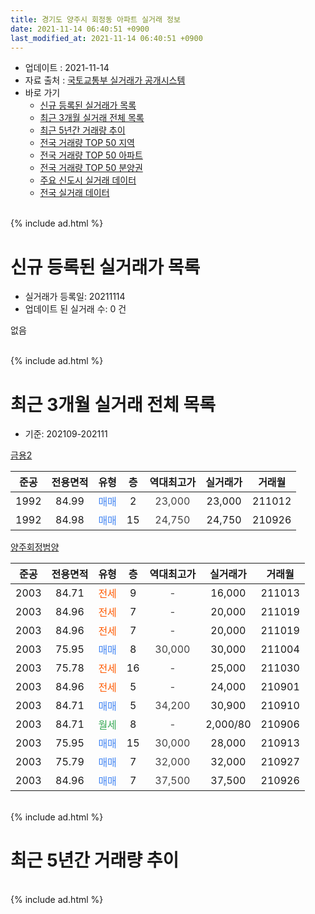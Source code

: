 ```yaml
---
title: 경기도 양주시 회정동 아파트 실거래 정보
date: 2021-11-14 06:40:51 +0900
last_modified_at: 2021-11-14 06:40:51 +0900
---
```


* 업데이트 : 2021-11-14
* 자료 출처 : [국토교통부 실거래가 공개시스템](http://rt.molit.go.kr)
* 바로 가기
    * [신규 등록된 실거래가 목록](#신규-등록된-실거래가-목록)
    * [최근 3개월 실거래 전체 목록](#최근-3개월-실거래-전체-목록)
    * [최근 5년간 거래량 추이](#최근-5년간-거래량-추이)
    * [전국 거래량 TOP 50 지역](https://inasie.github.io/apt-trade-info/최근-3개월-전국에서-가장-거래가-많이-발생한-지역)
    * [전국 거래량 TOP 50 아파트](https://inasie.github.io/apt-trade-info/최근-3개월-전국에서-가장-거래가-많이-발생한-아파트)
    * [전국 거래량 TOP 50 분양권](https://inasie.github.io/apt-trade-info/최근-3개월-전국에서-가장-거래가-많이-발생한-분양권)
    * [주요 신도시 실거래 데이터](https://inasie.github.io/apt-trade-info/주요-신도시)
    * [전국 실거래 데이터](https://inasie.github.io/apt-trade-info/전국)
<br>
{% include ad.html %}
<br>

# 신규 등록된 실거래가 목록
* 실거래가 등록일: 20211114
* 업데이트 된 실거래 수: 0 건

없음

<br>
{% include ad.html %}
<br>

# 최근 3개월 실거래 전체 목록
* 기준: 202109-202111


[금용2](https://search.naver.com/search.naver?query=%EA%B2%BD%EA%B8%B0%EB%8F%84+%EC%96%91%EC%A3%BC%EC%8B%9C+%ED%9A%8C%EC%A0%95%EB%8F%99+%EA%B8%88%EC%9A%A92)

|준공|전용면적|유형|층|역대최고가|실거래가|거래월|
|:---:|:---:|:---:|:---:|:---:|:---:|:---:|
|1992|84.99|<span style="color:#4285f3">매매</span>|2|<span style="color:#444444">23,000</span>|23,000|211012|
|1992|84.98|<span style="color:#4285f3">매매</span>|15|<span style="color:#444444">24,750</span>|24,750|210926|

[양주회정범양](https://search.naver.com/search.naver?query=%EA%B2%BD%EA%B8%B0%EB%8F%84+%EC%96%91%EC%A3%BC%EC%8B%9C+%ED%9A%8C%EC%A0%95%EB%8F%99+%EC%96%91%EC%A3%BC%ED%9A%8C%EC%A0%95%EB%B2%94%EC%96%91)

|준공|전용면적|유형|층|역대최고가|실거래가|거래월|
|:---:|:---:|:---:|:---:|:---:|:---:|:---:|
|2003|84.71|<span style="color:#ff5a00">전세</span>|9|<span style="color:#444444">-</span>|16,000|211013|
|2003|84.96|<span style="color:#ff5a00">전세</span>|7|<span style="color:#444444">-</span>|20,000|211019|
|2003|84.96|<span style="color:#ff5a00">전세</span>|7|<span style="color:#444444">-</span>|20,000|211019|
|2003|75.95|<span style="color:#4285f3">매매</span>|8|<span style="color:#444444">30,000</span>|30,000|211004|
|2003|75.78|<span style="color:#ff5a00">전세</span>|16|<span style="color:#444444">-</span>|25,000|211030|
|2003|84.96|<span style="color:#ff5a00">전세</span>|5|<span style="color:#444444">-</span>|24,000|210901|
|2003|84.71|<span style="color:#4285f3">매매</span>|5|<span style="color:#444444">34,200</span>|30,900|210910|
|2003|84.71|<span style="color:#34a853">월세</span>|8|<span style="color:#444444">-</span>|2,000/80|210906|
|2003|75.95|<span style="color:#4285f3">매매</span>|15|<span style="color:#444444">30,000</span>|28,000|210913|
|2003|75.79|<span style="color:#4285f3">매매</span>|7|<span style="color:#444444">32,000</span>|32,000|210927|
|2003|84.96|<span style="color:#4285f3">매매</span>|7|<span style="color:#444444">37,500</span>|37,500|210926|


<br>
{% include ad.html %}
<br>

# 최근 5년간 거래량 추이


<div style="width:100%;">
    <canvas id="deal_progress" height="200"></canvas>
</div>

<script>
new Chart(document.getElementById("deal_progress"), {
    type: 'line',
    data: {
        labels: ['201611','201612','201701','201702','201703','201704','201705','201706','201707','201708','201709','201710','201711','201712','201801','201802','201803','201804','201805','201806','201807','201808','201809','201810','201811','201812','201901','201902','201903','201904','201905','201906','201907','201908','201909','201910','201911','201912','202001','202002','202003','202004','202005','202006','202007','202008','202009','202010','202011','202012','202101','202102','202103','202104','202105','202106','202107','202108','202109','202110','202111'],
        datasets: [{
            label: '매매',
            pointRadius: 1,
            data: [4, 6, 2, 6, 3, 8, 6, 5, 9, 14, 4, 6, 2, 4, 4, 7, 5, 6, 1, 5, 2, 9, 4, 8, 3, 6, 10, 5, 9, 1, 2, 4, 5, 4, 6, 5, 1, 5, 5, 5, 6, 7, 7, 13, 12, 6, 10, 7, 5, 17, 7, 5, 4, 17, 6, 5, 3, 2, 5, 2, 0],
            borderColor: "rgba(255, 201, 14, 1)",
            backgroundColor: "rgba(255, 201, 14, 0.5)",
            fill: false,
            lineTension: 0
        },{
            label: '전월세',
            pointRadius: 1,
            data: [4, 6, 2, 6, 2, 2, 4, 4, 3, 7, 0, 4, 2, 4, 4, 3, 5, 4, 5, 5, 1, 1, 8, 7, 6, 4, 8, 8, 4, 6, 5, 5, 3, 4, 3, 3, 2, 3, 2, 4, 4, 6, 6, 8, 8, 10, 7, 1, 1, 4, 6, 9, 3, 12, 12, 9, 6, 5, 2, 4, 0],
            borderColor: "rgba(0, 141, 185, 1)",
            backgroundColor: "rgba(0, 141, 185, 0.5)",
            fill: false,
            lineTension: 0
        }
        ]
    },
    options: {
        responsive: true,
        title: {
            display: false
        },
        tooltips: {
            mode: 'index',
            intersect: false
        },
        hover: {
            mode: 'nearest',
            intersect: true
        },
        scales: {
            xAxes: [{
                display: true,
                scaleLabel: {
                    display: true,
                    labelString: '년/월'
                }
            }],
            yAxes: [{
                display: true,
                ticks: {
                    suggestedMin: 0,
                },
                scaleLabel: {
                    display: true,
                    labelString: '실거래 수'
                }
            }]
        }
    }
});

</script>


<br>
{% include ad.html %}
<br>

